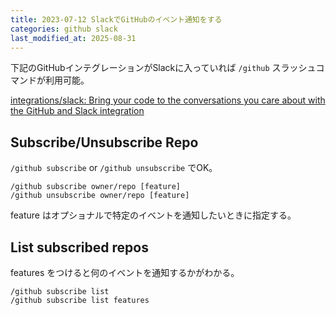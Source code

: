 ```yaml
---
title: 2023-07-12 SlackでGitHubのイベント通知をする
categories: github slack
last_modified_at: 2025-08-31
---
```


下記のGitHubインテグレーションがSlackに入っていれば `/github` スラッシュコマンドが利用可能。

[integrations/slack: Bring your code to the conversations you care about with the GitHub and Slack integration](https://github.com/integrations/slack)

## Subscribe/Unsubscribe Repo

`/github subscribe` or `/github unsubscribe` でOK。

```
/github subscribe owner/repo [feature]
/github unsubscribe owner/repo [feature]
```

feature はオプショナルで特定のイベントを通知したいときに指定する。

## List subscribed repos

features をつけると何のイベントを通知するかがわかる。

```
/github subscribe list
/github subscribe list features
```
